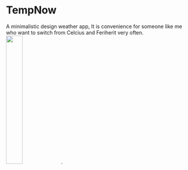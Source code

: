 # TempNow

A minimalistic design weather app, It is convenience for someone like me who want to switch from Celcius and Feriherit very often.
<img src="https://github.com/Koco2/TempNow/blob/master/weather1.gif" width="30%">.
